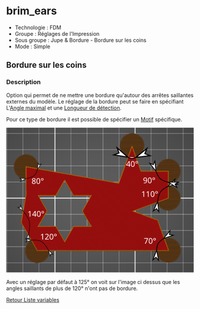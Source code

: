 # brim_ears

* Technologie : FDM
* Groupe : Réglages de l'Impression
* Sous groupe : Jupe & Bordure - Bordure sur les coins
* Mode : Simple

## Bordure sur les coins

### Description

Option qui permet de ne mettre une bordure qu'autour des arrêtes saillantes externes du modèle. Le réglage de la bordure peut se faire en spécifiant L'[Angle maximal](brim_ears_max_angle.md)  et une [Longueur de détection](brim_ears_detection_length.md).   

Pour ce type de bordure il est possible de spécifier un [Motif](brim_ears_pattern.md) spécifique.

![brim_ears](./images/brim_ears/001.svg)

Avec un réglage par défaut à 125° on voit sur l'image ci dessus que les angles saillants de plus de 120° n'ont pas de bordure.

[Retour Liste variables](variable_list.md)